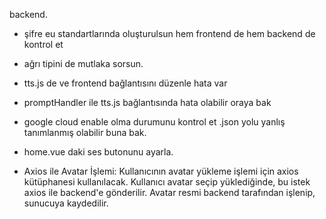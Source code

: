 backend.
- şifre eu standartlarında oluşturulsun hem frontend de hem backend de kontrol et

- ağrı tipini de mutlaka sorsun.

- tts.js de ve frontend bağlantısını düzenle hata var
- promptHandler ile tts.js bağlantısında hata olabilir oraya bak
- google cloud enable olma durumunu kontrol et .json yolu yanlış tanımlanmış olabilir buna bak.
- home.vue daki ses butonunu ayarla.

- Axios ile Avatar İşlemi:
Kullanıcının avatar yükleme işlemi için axios kütüphanesi kullanılacak. Kullanıcı avatar seçip yüklediğinde, bu istek axios ile backend'e gönderilir.
Avatar resmi backend tarafından işlenip, sunucuya kaydedilir.


